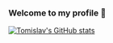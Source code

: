 ### Welcome to my profile 👋
[![Tomislav's GitHub stats](https://github-readme-stats.vercel.app/api?username=Tdrachev&hide=stars,issues&count_private=true&theme=synthwave)](https://github.com/anuraghazra/github-readme-stats)


<!--
**Tdrachev/Tdrachev** is a ✨ _special_ ✨ repository because its `README.md` (this file) appears on your GitHub profile.

Here are some ideas to get you started:

- 🔭 I’m currently working on ...
- 🌱 I’m currently learning ...
- 👯 I’m looking to collaborate on ...
- 🤔 I’m looking for help with ...
- 💬 Ask me about ...
- 📫 How to reach me: ...
- 😄 Pronouns: ...
- ⚡ Fun fact: ...
-->
